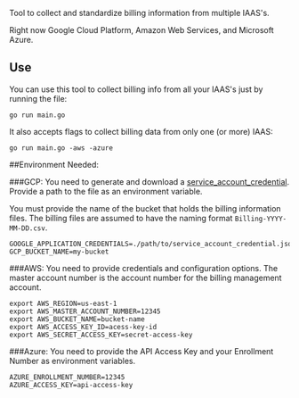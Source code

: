 Tool to collect and standardize billing information from multiple IAAS's.

Right now Google Cloud Platform, Amazon Web Services, and Microsoft Azure.

## Use
You can use this tool to collect billing info from all your IAAS's just by running the file:
```
go run main.go
```

It also accepts flags to collect billing data from only one (or more) IAAS: 
```
go run main.go -aws -azure
```

##Environment Needed:

###GCP:
You need to generate and download a
[service_account_credential](https://cloud.google.com/storage/docs/authentication#service_accounts).
Provide a path to the file as an environment variable.

You must provide the name of the bucket that holds the billing information files. The billing files are assumed to have the naming format `Billing-YYYY-MM-DD.csv`.

```
GOOGLE_APPLICATION_CREDENTIALS=./path/to/service_account_credential.json
GCP_BUCKET_NAME=my-bucket
```

###AWS:
You need to provide credentials and configuration options. The master account number is the account number for the billing management account.

```
export AWS_REGION=us-east-1
export AWS_MASTER_ACCOUNT_NUMBER=12345
export AWS_BUCKET_NAME=bucket-name
export AWS_ACCESS_KEY_ID=acess-key-id
export AWS_SECRET_ACCESS_KEY=secret-access-key
```


###Azure:
You need to provide the API Access Key and your Enrollment Number as environment variables.

```
AZURE_ENROLLMENT_NUMBER=12345
AZURE_ACCESS_KEY=api-access-key
```

